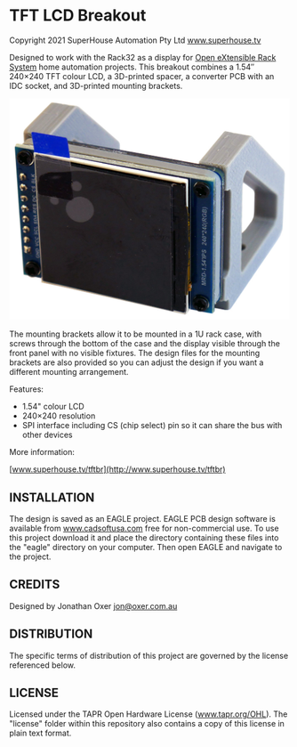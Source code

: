 TFT LCD Breakout
================

Copyright 2021 SuperHouse Automation Pty Ltd  www.superhouse.tv

Designed to work with the Rack32 as a display for [Open eXtensible Rack System](https://oxrs.io/) 
home automation projects. This breakout combines a 1.54″ 240×240 TFT 
colour LCD, a 3D-printed spacer, a converter PCB with an IDC socket, 
and 3D-printed mounting brackets.

![TFT Breakout](Images/TFTBR-v2_0-oblique.jpg)

The mounting brackets allow it to be mounted in a 1U rack case, with 
screws through the bottom of the case and the display visible through 
the front panel with no visible fixtures. The design files for the 
mounting brackets are also provided so you can adjust the design if 
you want a different mounting arrangement.

Features:

 * 1.54" colour LCD
 * 240×240 resolution
 * SPI interface including CS (chip select) pin so it can share the bus with other devices

More information:

  [www.superhouse.tv/tftbr](http://www.superhouse.tv/tftbr)

INSTALLATION
------------
The design is saved as an EAGLE project. EAGLE PCB design software is
available from www.cadsoftusa.com free for non-commercial use. To use
this project download it and place the directory containing these files
into the "eagle" directory on your computer. Then open EAGLE and
navigate to the project.


CREDITS
-------
Designed by Jonathan Oxer jon@oxer.com.au


DISTRIBUTION
------------
The specific terms of distribution of this project are governed by the
license referenced below.


LICENSE
-------
Licensed under the TAPR Open Hardware License (www.tapr.org/OHL).
The "license" folder within this repository also contains a copy of
this license in plain text format.
